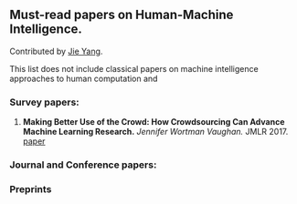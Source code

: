 ## Must-read papers on Human-Machine Intelligence.

Contributed by [Jie Yang](http://yangjiera.github.io).

This list does not include classical papers on machine intelligence approaches to human computation and 

### Survey papers:

1. **Making Better Use of the Crowd: How Crowdsourcing Can Advance Machine Learning Research.**
*Jennifer Wortman Vaughan.* JMLR 2017. [paper](http://jmlr.org/papers/volume18/17-234/17-234.pdf)

### Journal and Conference papers:

### Preprints

